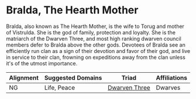 # Bralda, The Hearth Mother

Bralda, also known as The Hearth Mother, is the wife to Torug and mother of Vistrulda. She is the god of family, protection and loyalty. She is the matriarch of the Dwarven Three, and most high ranking dwarven council members defer to Bralda above the other gods. Devotees of Bralda see an efficiently run clan as a sign of their devotion and favor of their god, and live in service to their clan, frowning on expeditions away from the clan unless it's of the utmost importance.

| Alignment | Suggested Domains | Triad | Affiliations |
| - | - | - | - |
| NG | Life, Peace | [Dwarven Three](../triads/dwarven_three.md) | Dwarves |
